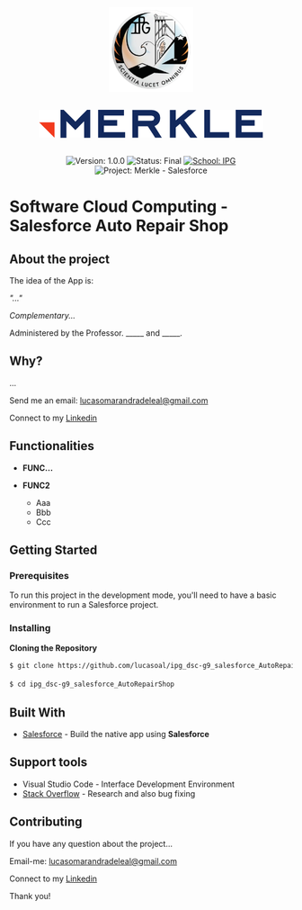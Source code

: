 <div align="center">
  <div style="display: center; justify-content: bottom;">
    <img src="assets/ipg_logo.png" height="150" style='margin-bottom: 15px'>
    </p> 
  </div> 
    
  <div align="center">
      <div style="display: center; justify-content: bottom;">
        <img src="assets/merkle_logo.png" height="50" style='margin-bottom: 15px'>
  </p> 
  </div> 

  ![Version: 1.0.0](https://img.shields.io/badge/%20Version%20-1.0.0-%2304304E?style=flat&labelColor=f23a1d)
  ![Status: Final](https://img.shields.io/badge/%20Status%20-Final%20-%2304304E?style=flat&labelColor=f23a1d)
  [![School: IPG](https://img.shields.io/badge/%20School%20-IPG%20Guarda%20-%2304304E?style=flat&labelColor=f23a1d)](https://politecnicoguarda.pt/sobrenos/as-escolas/estg/)
  ![Project: Merkle - Salesforce](https://img.shields.io/badge/%20Project%20-Merkle%20/%20Salesforce-%2304304E?style=flat&labelColor=f23a1d)

  </div>
</div>

# **Software Cloud Computing - Salesforce Auto Repair Shop**

## About the project

The idea of the App is:

_"..."_

_Complementary..._

Administered by the Professor. _____ and _____.

## Why?

...

Send me an email: [lucasomarandradeleal@gmail.com](lucasomarandradeleal@gmail.com)

Connect to my [Linkedin](https://linkedin.com/in/lucasomarandradeleal)


## Functionalities

- **FUNC...**


- **FUNC2**
  - Aaa
  - Bbb
  - Ccc

## Getting Started

### Prerequisites

To run this project in the development mode, you'll need to have a basic environment to run a Salesforce project.

### Installing

**Cloning the Repository**

```sh
$ git clone https://github.com/lucasoal/ipg_dsc-g9_salesforce_AutoRepairShop

$ cd ipg_dsc-g9_salesforce_AutoRepairShop
```

## Built With

- [Salesforce](https://www.salesforce.com/) - Build the native app using **Salesforce**

## Support tools

- Visual Studio Code - Interface Development Environment
- [Stack Overflow](https://stackoverflow.com/) - Research and also bug fixing

## Contributing

If you have any question about the project...

Email-me: lucasomarandradeleal@gmail.com

Connect to my [Linkedin](https://linkedin.com/in/lucasomarandradeleal)

Thank you!
